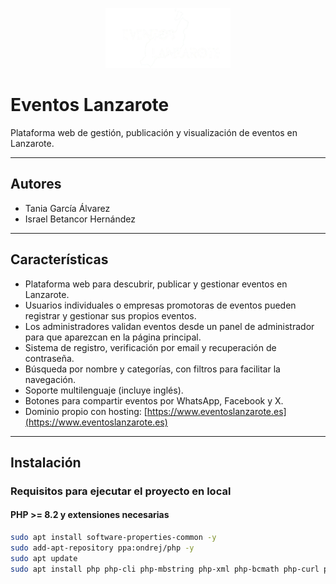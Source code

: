 <p align="center">
  <img src="eventos-frontend/src/assets/logoReadme.png" alt="Eventos Lanzarote" width="200"/>
</p>

# Eventos Lanzarote

Plataforma web de gestión, publicación y visualización de eventos en Lanzarote.

---

## Autores

- Tania García Álvarez  
- Israel Betancor Hernández

---

## Características

- Plataforma web para descubrir, publicar y gestionar eventos en Lanzarote.
- Usuarios individuales o empresas promotoras de eventos pueden registrar y gestionar sus propios eventos.
- Los administradores validan eventos desde un panel de administrador para que aparezcan en la página principal.
- Sistema de registro, verificación por email y recuperación de contraseña.
- Búsqueda por nombre y categorías, con filtros para facilitar la navegación.
- Soporte multilenguaje (incluye inglés).
- Botones para compartir eventos por WhatsApp, Facebook y X.
- Dominio propio con hosting: [https://www.eventoslanzarote.es](https://www.eventoslanzarote.es)

---

## Instalación

### Requisitos para ejecutar el proyecto en local

#### PHP >= 8.2 y extensiones necesarias

```bash
sudo apt install software-properties-common -y
sudo add-apt-repository ppa:ondrej/php -y
sudo apt update
sudo apt install php php-cli php-mbstring php-xml php-bcmath php-curl php-zip unzip curl -y

